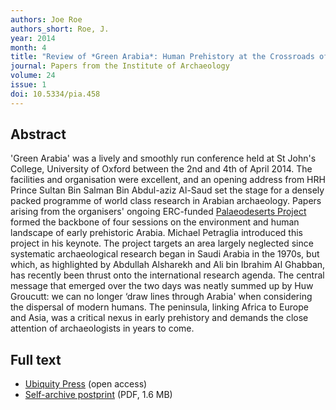 ```yaml
---
authors: Joe Roe
authors_short: Roe, J.
year: 2014
month: 4
title: "Review of *Green Arabia*: Human Prehistory at the Crossroads of Continents"
journal: Papers from the Institute of Archaeology
volume: 24
issue: 1
doi: 10.5334/pia.458
---
```


## Abstract

'Green Arabia' was a lively and smoothly run conference held at St John's College, University of Oxford between the 2nd and 4th of April 2014. The facilities and organisation were excellent, and an opening address from HRH Prince Sultan Bin Salman Bin Abdul-aziz Al-Saud set the stage for a densely packed programme of world class research in Arabian archaeology. Papers arising from the organisers' ongoing ERC-funded [Palaeodeserts Project](http://www.palaeodeserts.com) formed the backbone of four sessions on the environment and human landscape of early prehistoric Arabia. Michael Petraglia introduced this project in his keynote. The project targets an area largely neglected since systematic archaeological research began in Saudi Arabia in the 1970s, but which, as highlighted by Abdullah Alsharekh and Ali bin Ibrahim Al Ghabban, has recently been thrust onto the international research agenda. The central message that emerged over the two days was neatly summed up by Huw Groucutt: we can no longer ‘draw lines through Arabia' when considering the dispersal of modern humans. The peninsula, linking Africa to Europe and Asia, was a critical nexus in early prehistory and demands the close attention of archaeologists in years to come.

## Full text

* [Ubiquity Press](https://pia-journal.co.uk/articles/10.5334/pia.458/) (open access)
* [Self-archive postprint](/pdf/Roe_2014.pdf) (PDF, 1.6 MB)
